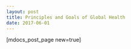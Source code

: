 ```yaml
---
layout: post
title: Principles and Goals of Global Health
date: 2017-06-01
---
```


[mdocs_post_page new=true]